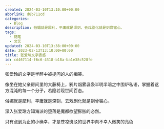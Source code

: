 ```yaml
---
created: 2024-03-10T13:10:00+00:00
abbrlink: d8b711cd
categories:
  - Blog
description: 俗媚就是犀利，平庸就是深刻，去戏剧化就是刻骨铭心。
tags:
  - 随笔
  - 文艺
updated: 2024-03-10T13:38:00+00:00
date: 2023-02-13T13:10:00+00:00
title: 张爱玲文字直感
id: cd467114-f6c6-4318-b18a-ba1e38c528fe
---
```


张爱玲的文字是半醉中被提问的人的痴笑。

像坐在她父亲房间里的大藤椅上，鸦片烟雾袅袅半明半暗之中围炉私语，掌握着这方混沌的每一个分子，若隐若现世间百态。

俗媚就是犀利，平庸就是深刻，去戏剧化就是刻骨铭心。

深入张爱玲方知海派的堕落是魔都欲望膨胀的必然。

只有点到为止的小确幸，才是苍凉斑驳的世界中向不幸人微笑的亮色
